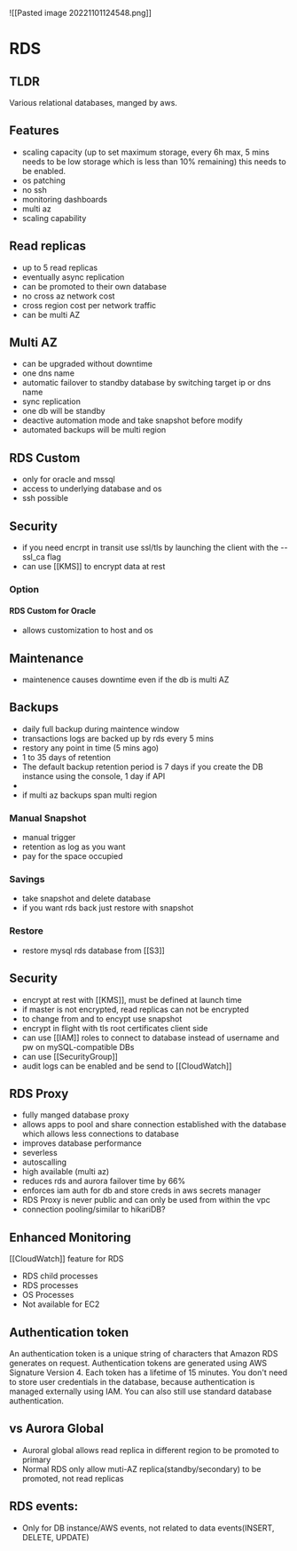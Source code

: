 ![[Pasted image 20221101124548.png]]
# RDS

## TLDR
Various  relational databases, manged by aws.

## Features
- scaling capacity (up to set maximum storage, every 6h max, 5 mins needs to be low storage which is less than 10% remaining) this needs to be enabled.
- os patching
- no ssh
- monitoring dashboards
- multi az
- scaling capability

## Read replicas
- up to 5 read replicas
- eventually async replication
- can be promoted to their own database
- no cross az network cost
- cross region cost per network traffic
- can be multi AZ

## Multi AZ
- can be upgraded without downtime
- one dns name
- automatic failover to standby database by switching target ip or dns name
- sync replication
- one db will be standby
- deactive automation mode and take snapshot before modify
- automated backups will be multi region

## RDS Custom
- only for oracle and mssql
- access to underlying database and os
- ssh possible

## Security
- if you need encrpt in transit use ssl/tls by launching the client with the --ssl_ca flag
- can use [[KMS]] to encrypt data at rest

### Option

#### RDS Custom for Oracle
- allows customization to host and os

## Maintenance
- maintenence causes downtime even if the db is multi AZ

## Backups
- daily full backup during maintence window
- transactions logs are backed up by rds every 5 mins
- restory any point in time (5 mins ago)
- 1 to 35 days of retention
- The default backup retention period is 7 days if you create the DB instance using the console, 1 day if API
- 
- if multi az backups span multi region

### Manual Snapshot
- manual trigger
- retention as log as you want
- pay for the space occupied

### Savings
- take snapshot and delete database
- if you want rds back just restore with snapshot

### Restore
- restore mysql rds database from [[S3]]

## Security
- encrypt at rest with [[KMS]], must be defined at launch time
- if master is not encrypted, read replicas can not be encrypted
- to change from and to encypt use snapshot
- encrypt in flight with tls root certificates client side
- can use [[IAM]] roles to connect to database instead of username and pw on mySQL-compatible DBs
- can use [[SecurityGroup]]
- audit logs can be enabled and be send to [[CloudWatch]]


## RDS Proxy
- fully manged database proxy 
- allows apps to pool and share connection established with the database which allows less connections to database
- improves database performance
- severless
- autoscalling
- high available (multi az)
- reduces rds and aurora failover time by 66%
- enforces iam auth for db and store creds in aws secrets manager
- RDS Proxy is never public and can only be used from within the vpc
- connection pooling/similar to hikariDB?
## Enhanced Monitoring
[[CloudWatch]] feature for RDS
- RDS child processes
- RDS processes
- OS Processes
- Not available for EC2
## Authentication token
An authentication token is a unique string of characters that Amazon RDS generates on request. Authentication tokens are generated using AWS Signature Version 4. Each token has a lifetime of 15 minutes. You don't need to store user credentials in the database, because authentication is managed externally using IAM. You can also still use standard database authentication.

## vs Aurora Global
- Auroral global allows read replica in different region to be promoted to primary
- Normal RDS only allow muti-AZ replica(standby/secondary) to be promoted, not read replicas

## RDS events:
- Only for DB instance/AWS events, not related to data events(INSERT, DELETE, UPDATE)